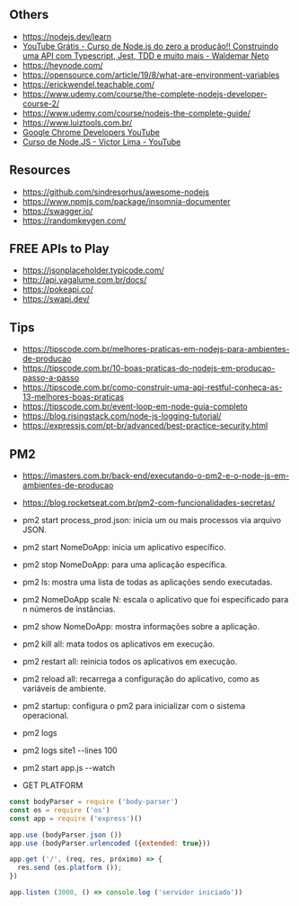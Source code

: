 ## Others
- https://nodejs.dev/learn
- [YouTube Grátis - Curso de Node.js do zero a produção!! Construindo uma API com Typescript, Jest, TDD e muito mais - Waldemar Neto](https://www.youtube.com/watch?v=W2ld5xRS3cY&list=PLz_YTBuxtxt6_Zf1h-qzNsvVt46H8ziKh&index=2&ab_channel=WaldemarNeto-DevLab)
- https://heynode.com/
- https://opensource.com/article/19/8/what-are-environment-variables
- https://erickwendel.teachable.com/
- https://www.udemy.com/course/the-complete-nodejs-developer-course-2/
- https://www.udemy.com/course/nodejs-the-complete-guide/
- https://www.luiztools.com.br/
- [Google Chrome Developers YouTube](https://www.youtube.com/c/GoogleChromeDevelopers)
- [Curso de Node.JS - Victor Lima - YouTube](https://www.youtube.com/watch?v=LLqq6FemMNQ&list=PLJ_KhUnlXUPtbtLwaxxUxHqvcNQndmI4B&ab_channel=VictorLima-GuiadoProgramador)

## Resources
- https://github.com/sindresorhus/awesome-nodejs
- https://www.npmjs.com/package/insomnia-documenter
- https://swagger.io/
- https://randomkeygen.com/


## FREE APIs to Play
- https://jsonplaceholder.typicode.com/
- http://api.vagalume.com.br/docs/
- https://pokeapi.co/
- https://swapi.dev/

## Tips
- https://tipscode.com.br/melhores-praticas-em-nodejs-para-ambientes-de-producao
- https://tipscode.com.br/10-boas-praticas-do-nodejs-em-producao-passo-a-passo
- https://tipscode.com.br/como-construir-uma-api-restful-conheca-as-13-melhores-boas-praticas
- https://tipscode.com.br/event-loop-em-node-guia-completo
- https://blog.risingstack.com/node-js-logging-tutorial/
- https://expressjs.com/pt-br/advanced/best-practice-security.html

## PM2
- https://imasters.com.br/back-end/executando-o-pm2-e-o-node-js-em-ambientes-de-producao
- https://blog.rocketseat.com.br/pm2-com-funcionalidades-secretas/
- pm2 start process_prod.json: inicia um ou mais processos via arquivo JSON.
- pm2 start NomeDoApp: inicia um aplicativo específico.
- pm2 stop NomeDoApp: para uma aplicação específica.
- pm2 ls: mostra uma lista de todas as aplicações sendo executadas.
- pm2 NomeDoApp scale N: escala o aplicativo que foi especificado para n números de instâncias.
- pm2 show NomeDoApp: mostra informações sobre a aplicação.
- pm2 kill all: mata todos os aplicativos em execução.
- pm2 restart all: reinicia todos os aplicativos em execução.
- pm2 reload all: recarrega a configuração do aplicativo, como as variáveis de ambiente.
- pm2 startup: configura o pm2 para inicializar com o sistema operacional.
- pm2 logs
- pm2 logs site1 --lines 100
- pm2 start app.js --watch

- GET PLATFORM
```js
const bodyParser = require ('body-parser') 
const os = require ('os')
const app = require ('express')()

app.use (bodyParser.json ())
app.use (bodyParser.urlencoded ({extended: true}))

app.get ('/', (req, res, próximo) => { 
  res.send (os.platform ()); 
})

app.listen (3000, () => console.log ('servidor iniciado')) 
```